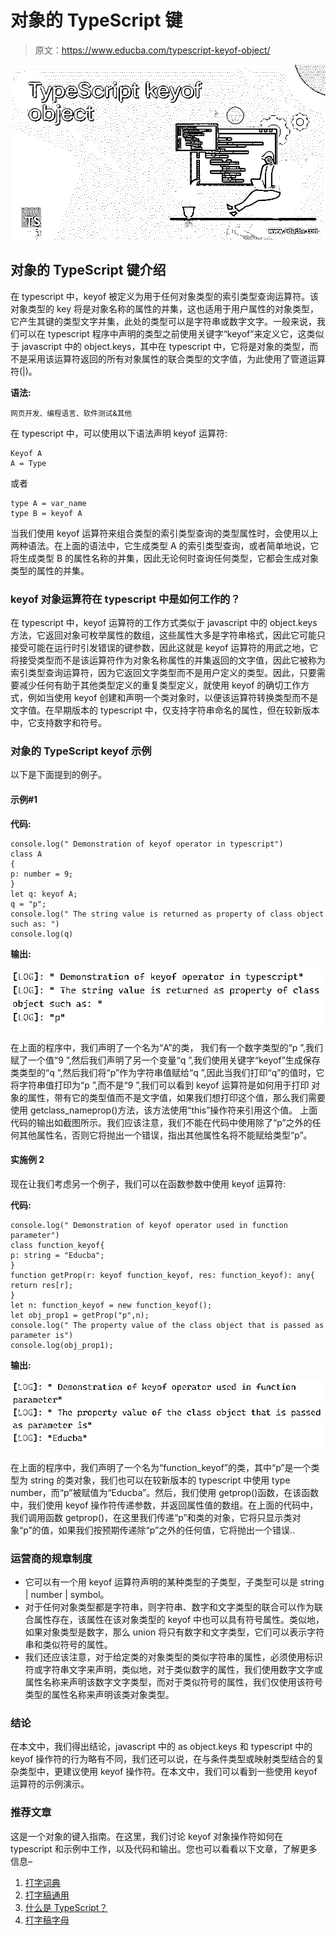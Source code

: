 # 对象的 TypeScript 键

> 原文：<https://www.educba.com/typescript-keyof-object/>

![TypeScript keyof object](img/73877b38dad4f15f57f7bae21a93896c.png)



## 对象的 TypeScript 键介绍

在 typescript 中，keyof 被定义为用于任何对象类型的索引类型查询运算符。该对象类型的 key 将是对象名称的属性的并集，这也适用于用户属性的对象类型，它产生其键的类型文字并集，此处的类型可以是字符串或数字文字。一般来说，我们可以在 typescript 程序中声明的类型之前使用关键字“keyof”来定义它，这类似于 javascript 中的 object.keys，其中在 typescript 中，它将是对象的类型，而不是采用该运算符返回的所有对象属性的联合类型的文字值，为此使用了管道运算符(|)。

**语法:**

<small>网页开发、编程语言、软件测试&其他</small>

在 typescript 中，可以使用以下语法声明 keyof 运算符:

```
Keyof A
A = Type
```

或者

```
type A = var_name
type B = keyof A
```

当我们使用 keyof 运算符来组合类型的索引类型查询的类型属性时，会使用以上两种语法。在上面的语法中，它生成类型 A 的索引类型查询，或者简单地说，它将生成类型 B 的属性名称的并集，因此无论何时查询任何类型，它都会生成对象类型的属性的并集。

### keyof 对象运算符在 typescript 中是如何工作的？

在 typescript 中，keyof 运算符的工作方式类似于 javascript 中的 object.keys 方法，它返回对象可枚举属性的数组，这些属性大多是字符串格式，因此它可能只接受可能在运行时引发错误的键参数，因此这就是 keyof 运算符的用武之地，它将接受类型而不是该运算符作为对象名称属性的并集返回的文字值，因此它被称为索引类型查询运算符，因为它返回文字类型而不是用户定义的类型。因此，只要需要减少任何有助于其他类型定义的重复类型定义，就使用 keyof 的确切工作方式，例如当使用 keyof 创建和声明一个类对象时，以便该运算符转换类型而不是文字值。在早期版本的 typescript 中，仅支持字符串命名的属性，但在较新版本中，它支持数字和符号。

### 对象的 TypeScript keyof 示例

以下是下面提到的例子。

#### 示例#1

**代码:**

```
console.log(" Demonstration of keyof operator in typescript")
class A
{
p: number = 9;
}
let q: keyof A;
q = "p";
console.log(" The string value is returned as property of class object such as: ")
console.log(q)
```

**输出:**

![TypeScript keyof object output 1](img/e4e3cc4ac12fde88611bc183a41c14c6.png)



在上面的程序中，我们声明了一个名为“A”的类， 我们有一个数字类型的“p ”,我们赋了一个值“9 ”,然后我们声明了另一个变量“q ”,我们使用关键字“keyof”生成保存类类型的“q ”,然后我们将“p”作为字符串值赋给“q ”,因此当我们打印“q”的值时，它将字符串值打印为“p ”,而不是“9 ”,我们可以看到 keyof 运算符是如何用于打印 对象的属性，带有它的类型值而不是文字值，如果我们想打印这个值，那么我们需要使用 getclass_nameprop()方法，该方法使用“this”操作符来引用这个值。 上面代码的输出如截图所示。我们应该注意，我们不能在代码中使用除了“p”之外的任何其他属性名，否则它将抛出一个错误，指出其他属性名将不能赋给类型“p”。

#### 实施例 2

现在让我们考虑另一个例子，我们可以在函数参数中使用 keyof 运算符:

**代码:**

```
console.log(" Demonstration of keyof operator used in function parameter")
class function_keyof{
p: string = "Educba";
}
function getProp(r: keyof function_keyof, res: function_keyof): any{
return res[r];
}
let n: function_keyof = new function_keyof();
let obj_prop1 = getProp("p",n);
console.log(" The property value of the class object that is passed as parameter is")
console.log(obj_prop1);
```

**输出:**

![output 3](img/b060466f71bed278a7da93ba358ef174.png)



在上面的程序中，我们声明了一个名为“function_keyof”的类，其中“p”是一个类型为 string 的类对象，我们也可以在较新版本的 typescript 中使用 type number，而“p”被赋值为“Educba”。然后，我们使用 getprop()函数，在该函数中，我们使用 keyof 操作符传递参数，并返回属性值的数组。在上面的代码中，我们调用函数 getprop()，在这里我们传递“p”和类的对象，它将只显示类对象“p”的值，如果我们按预期传递除“p”之外的任何值，它将抛出一个错误..

### 运营商的规章制度

*   它可以有一个用 keyof 运算符声明的某种类型的子类型，子类型可以是 string | number | symbol。
*   对于任何对象类型都是字符串，则字符串、数字和文字类型的联合可以作为联合属性存在，该属性在该对象类型的 keyof 中也可以具有符号属性。类似地，如果对象类型是数字，那么 union 将只有数字和文字类型，它们可以表示字符串和类似符号的属性。
*   我们还应该注意，对于给定类的对象类型的类似字符串的属性，必须使用标识符或字符串文字来声明，类似地，对于类似数字的属性，我们使用数字文字或属性名称来声明该数字文字类型，而对于类似符号的属性，我们仅使用该符号类型的属性名称来声明该类对象类型。

### 结论

在本文中，我们得出结论，javascript 中的 as object.keys 和 typescript 中的 keyof 操作符的行为略有不同，我们还可以说，在与条件类型或映射类型结合的复杂类型中，更建议使用 keyof 操作符。在本文中，我们可以看到一些使用 keyof 运算符的示例演示。

### 推荐文章

这是一个对象的键入指南。在这里，我们讨论 keyof 对象操作符如何在 typescript 和示例中工作，以及代码和输出。您也可以看看以下文章，了解更多信息–

1.  [打字词典](https://www.educba.com/typescript-dictionary/)
2.  [打字稿通用](https://www.educba.com/typescript-generic/)
3.  [什么是 TypeScript？](https://www.educba.com/what-is-typescript/)
4.  [打字稿字母](https://www.educba.com/typescript-let/)





